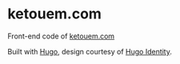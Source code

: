 # ketouem.com

Front-end code of [ketouem.com](http://www.ketouem.com)

Built with [Hugo](https://gohugo.io/), design courtesy of [Hugo Identity](https://themes.gohugo.io/hugo-identity-theme/).
